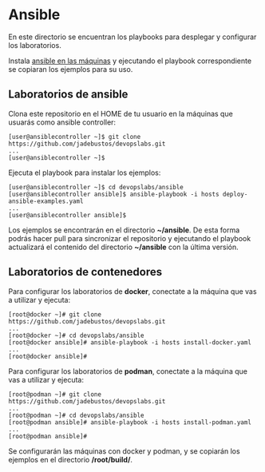 # Ansible

En este directorio se encuentran los playbooks para desplegar y configurar los laboratorios. 

Instala [ansible en las máquinas](../labs/ansible/.md) y ejecutando el playbook correspondiente se copiaran los ejemplos para su uso.

## Laboratorios de ansible

Clona este repositorio en el HOME de tu usuario en la máquinas que usuarás como ansible controller:

```console
[user@ansiblecontroller ~]$ git clone https://github.com/jadebustos/devopslabs.git
...
[user@ansiblecontroller ~]$
```

Ejecuta el playbook para instalar los ejemplos:

```console
[user@ansiblecontroller ~]$ cd devopslabs/ansible
[user@ansiblecontroller ansible]$ ansible-playbook -i hosts deploy-ansible-examples.yaml
...
[user@ansiblecontroller ansible]$
```

Los ejemplos se encontrarán en el directorio **~/ansible**. De esta forma podrás hacer pull para sincronizar el repositorio y ejecutando el playbook actualizará el contenido del directorio **~/ansible** con la última versión.

## Laboratorios de contenedores

Para configurar los laboratorios de **docker**, conectate a la máquina que vas a utilizar y ejecuta:

```console
[root@docker ~]# git clone https://github.com/jadebustos/devopslabs.git
...
[root@docker ~]# cd devopslabs/ansible
[root@docker ansible]# ansible-playbook -i hosts install-docker.yaml
...
[root@docker ansible]#
```
Para configurar los laboratorios de **podman**, conectate a la máquina que vas a utilizar y ejecuta:

```console
[root@podman ~]# git clone https://github.com/jadebustos/devopslabs.git
...
[root@podman ~]# cd devopslabs/ansible
[root@podman ansible]# ansible-playbook -i hosts install-podman.yaml
...
[root@podman ansible]#
```

Se configurarán las máquinas con docker y podman, y se copiarán los ejemplos en el directorio **/root/build/**.